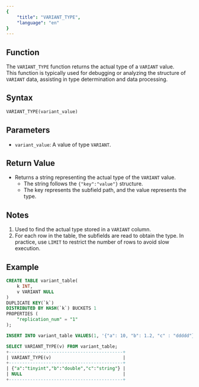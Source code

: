 ```yaml
---
{
    "title": "VARIANT_TYPE",
    "language": "en"
}
---
```


## Function

The `VARIANT_TYPE` function returns the actual type of a `VARIANT` value.  
This function is typically used for debugging or analyzing the structure of `VARIANT` data, assisting in type determination and data processing.

## Syntax

```sql
VARIANT_TYPE(variant_value)
```

## Parameters

- `variant_value`: A value of type `VARIANT`.

## Return Value

- Returns a string representing the actual type of the `VARIANT` value.
    - The string follows the `{"key":"value"}` structure.
    - The key represents the subfield path, and the value represents the type.

## Notes

1. Used to find the actual type stored in a `VARIANT` column.  
2. For each row in the table, the subfields are read to obtain the type. In practice, use `LIMIT` to restrict the number of rows to avoid slow execution.

## Example

```SQL
CREATE TABLE variant_table(
    k INT,
    v VARIANT NULL
)
DUPLICATE KEY(`k`)
DISTRIBUTED BY HASH(`k`) BUCKETS 1
PROPERTIES (
    "replication_num" = "1"
);

INSERT INTO variant_table VALUES(1, '{"a": 10, "b": 1.2, "c" : "ddddd"}'), (2, NULL);

SELECT VARIANT_TYPE(v) FROM variant_table;
+-------------------------------------------+
| VARIANT_TYPE(v)                           |
+-------------------------------------------+
| {"a":"tinyint","b":"double","c":"string"} |
| NULL                                      |
+-------------------------------------------+
```
